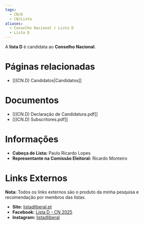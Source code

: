 ```yaml
---
tags:
  - CN/D
  - CN/Lista
aliases:
  - Conselho Nacional / Lista D
  - Lista D
---
```

A **lista D** é candidata ao **Conselho Nacional**.

# Páginas relacionadas

- [[(CN.D) Candidatos|Candidatos]]

# Documentos

- [[(CN.D) Declaração de Candidatura.pdf]]
- [[(CN.D) Subscritores.pdf]]

# Informações

- **Cabeça de Lista:** Paulo Ricardo Lopes
- **Representante na Comissão Eleitoral:** Ricardo Monteiro

# Links Externos

**Nota:** Todos os links externos são o produto da minha pesquisa e recomendação por membros das listas.

- **Site:** [listadliberal.pt](https://www.listadliberal.pt)
- **Facebook:** [Lista D - CN 2025](https://www.facebook.com/profile.php?id=61572126800072)
- **Instagram:** [listadliberal](https://www.instagram.com/listadliberal)
